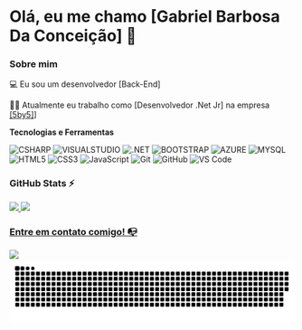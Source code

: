 # Olá, eu me chamo [Gabriel Barbosa Da Conceição] 👋

### Sobre mim

💻 Eu sou um desenvolvedor [Back-End]

👩‍💻 Atualmente eu trabalho como [Desenvolvedor .Net Jr] na empresa [[5by5]](https://5by5.com.br/)]

**Tecnologias e Ferramentas**

![CSHARP](https://img.shields.io/badge/C%23-239120?style=for-the-badge&logo=csharp&logoColor=white)
![VISUALSTUDIO](https://img.shields.io/badge/Visual_Studio-5C2D91?style=for-the-badge&logo=visual%20studio&logoColor=white)
![.NET](https://img.shields.io/badge/.NET-512BD4?style=for-the-badge&logo=dotnet&logoColor=white)
![BOOTSTRAP](https://img.shields.io/badge/Bootstrap-563D7C?style=for-the-badge&logo=bootstrap&logoColor=white)
![AZURE](https://img.shields.io/badge/Azure_DevOps-0078D7?style=for-the-badge&logo=azure-devops&logoColor=white)
![MYSQL](https://img.shields.io/badge/MySQL-005C84?style=for-the-badge&logo=mysql&logoColor=white)
![HTML5](https://img.shields.io/badge/html5-%23E34F26.svg?style=for-the-badge&logo=html5&logoColor=white)
![CSS3](https://img.shields.io/badge/css3-%231572B6.svg?style=for-the-badge&logo=css3&logoColor=white)
![JavaScript](https://img.shields.io/badge/javascript-%23323330.svg?style=for-the-badge&logo=javascript&logoColor=%23F7DF1E)
![Git](https://img.shields.io/badge/git-%23F05033.svg?style=for-the-badge&logo=git&logoColor=white)
![GitHub](https://img.shields.io/badge/github-%23121011.svg?style=for-the-badge&logo=github&logoColor=white)
![VS Code](https://img.shields.io/badge/VS%20Code-0078d7.svg?style=for-the-badge&logo=visual-studio-code&logoColor=white)

### GitHub Stats ⚡
<div>
<a href="https://github.com/GabrielBarbosaDaConceicao">
<img height="180em" src="https://github-readme-stats.vercel.app/api/?username=GabrielBarbosaDaConceicao&show_icons=true&theme=dracula&include_all_commits=true&count_privayte=true"/>
<img height="180em" src="https://github-readme-stats.vercel.app/api/top-langs/?username=GabrielBarbosaDaConceicao&layout=compact&langs_count=16&theme=dracula"/>
</div>

### Entre em contato comigo! 📭
<div>
<a href="https://www.linkedin.com/in/gabriel-barbosa-da-conceição-40a456a6/" target="_blank"><img src="https://img.shields.io/badge/-LinkedIn-%230077B5?style=for-the-badge&logo=linkedin&logoColor=white" target="_blank"></a>   
</div>

<picture align="center">
  <source media="(prefers-color-scheme: dark)" srcset="https://raw.githubusercontent.com/GabrielBarbosaDaConceicao/GabrielBarbosaDaConceicao/output/github-contribution-grid-snake-dark.svg">
  <source media="(prefers-color-scheme: light)" srcset="https://raw.githubusercontent.com/GabrielBarbosaDaConceicao/GabrielBarbosaDaConceicao/output/github-contribution-grid-snake-dark.svg">
  <img align="center" alt="github contribution grid snake animation" src="https://raw.githubusercontent.com/GabrielBarbosaDaConceicao/GabrielBarbosaDaConceicao/output/github-contribution-grid-snake.svg">
</picture>
